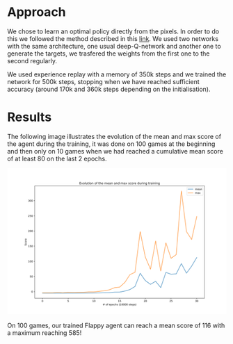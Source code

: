 # Approach

We chose to learn an optimal policy directly from the pixels. In order to do this we followed the method described in this [link](https://www.nature.com/articles/nature14236). We used two networks with the same architecture, one usual deep-Q-network and another one to generate the targets, we trasfered the weights from the first one to the second regularly.

We used experience replay with a memory of 350k steps and we trained the network for 500k steps, stopping when we have reached sufficient accuracy (around 170k and 360k steps depending on the initialisation).

# Results

The following image illustrates the evolution of the mean and max score of the agent during the training, it was done on 100 games at the beginning and then only on 10 games when we had reached a cumulative mean score of at least 80 on the last 2 epochs.

![results](./eval.svg)

On 100 games, our trained Flappy agent can reach a mean score of 116 with a maximum reaching 585!
